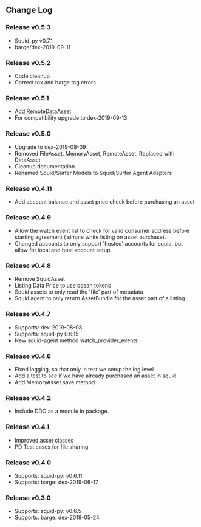 ## Change Log


### Release v0.5.3

*   Squid_py v0.7.1
*   barge/dex-2019-09-11

### Release v0.5.2

*   Code cleanup
*   Correct tox and barge tag errors

### Release v0.5.1

*   Add RemoteDataAsset
*   For compatibility upgrade to dex-2019-09-13

### Release v0.5.0

*   Upgrade to dex-2019-08-09
*   Removed FileAsset, MemoryAsset, RemoteAsset. Replaced with DataAsset
*   Cleanup documentation
*   Renamed Squid/Surfer Models to Squid/Surfer Agent Adapters

### Release v0.4.11

*   Add account balance and asset price check before purchasing an asset

### Release v0.4.9

*   Allow the watch event list to check for valid consumer address before starting agreement ( simple white listing on asset purchase).
*   Changed accounts to only support 'hosted' accounts for squid, but allow for local and host account setup.

### Release v0.4.8

*   Remove SquidAsset
*   Listing Data Price to use ocean tokens
*   Squid assets to only read the 'file' part of metadata
*   Squid agent to only return AssetBundle for the asset part of a listing

### Release v0.4.7

*   Supports: dex-2019-08-08
*   Supports: squid-py 0.6.15
*   New squid-agent method watch_provider_events

### Release v0.4.6

*   Fixed logging, so that only in test we setup the log level
*   Add a test to see if we have already purchased an asset in squid
*   Add MemoryAsset.save method

### Release v0.4.2

*   Include DDO as a module in package.

### Release v0.4.1

*   Improved asset classes
*   PD Test cases for file sharing

### Release v0.4.0

*   Supports: squid-py: v0.6.11
*   Supports: barge: dex-2019-06-17

### Release v0.3.0

*   Supports: squid-py: v0.6.5
*   Supports: barge: dex-2019-05-24
